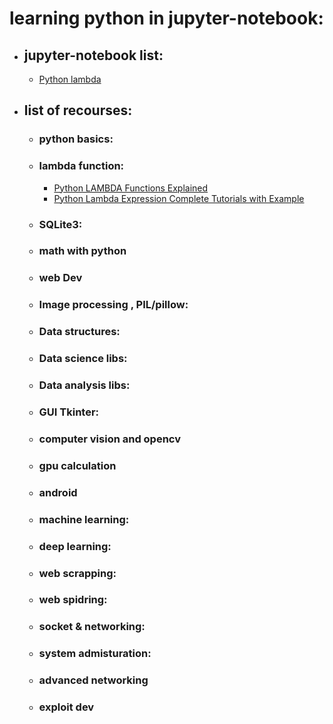 # learning python in jupyter-notebook:

* ## jupyter-notebook list:
	* [Python lambda ](https://github.com/malik19921992/learning-python-notebook/blob/master/01_lambda_functions.ipynb) 

* ## list of recourses:
	* ### python basics:

	* ### lambda function: 
		* [Python LAMBDA Functions Explained](https://www.youtube.com/watch?v=Ob9rY6PQMfI)
		* [Python Lambda Expression Complete Tutorials with Example](https://www.youtube.com/watch?v=HBR6wqXj2iY&list=PLH6mU1kedUy84TsNa1654qkHjIeZ_wllA)

	* ### SQLite3:
	
	* ### math with python	

	* ### web Dev

	* ### Image processing , PIL/pillow:
	
	* ### Data structures:
	
	* ### Data science libs:
	
	* ### Data analysis libs:

	* ### GUI Tkinter:

	* ### computer vision and opencv

	* ### gpu calculation

	* ### android

	* ### machine learning:

	* ### deep learning:

	* ### web scrapping:

	* ### web spidring:

	* ### socket & networking:

	* ### system admisturation:

	* ### advanced networking

	* ### exploit dev
	
	
